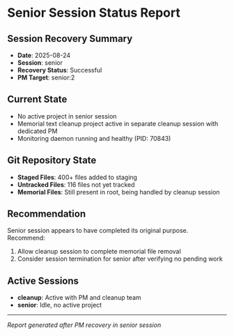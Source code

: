 # Senior Session Status Report

## Session Recovery Summary
- **Date**: 2025-08-24
- **Session**: senior
- **Recovery Status**: Successful
- **PM Target**: senior:2

## Current State
- No active project in senior session
- Memorial text cleanup project active in separate cleanup session with dedicated PM
- Monitoring daemon running and healthy (PID: 70843)

## Git Repository State
- **Staged Files**: 400+ files added to staging
- **Untracked Files**: 116 files not yet tracked
- **Memorial Files**: Still present in root, being handled by cleanup session

## Recommendation
Senior session appears to have completed its original purpose. Recommend:
1. Allow cleanup session to complete memorial file removal
2. Consider session termination for senior after verifying no pending work

## Active Sessions
- **cleanup**: Active with PM and cleanup team
- **senior**: Idle, no active project

---
*Report generated after PM recovery in senior session*
